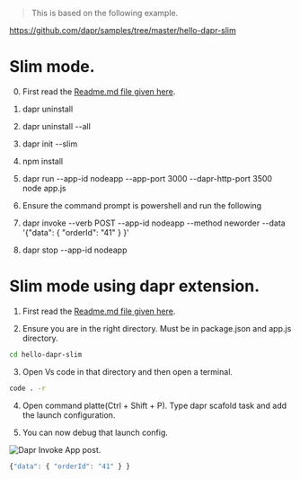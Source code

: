 > This is based on the following example.

https://github.com/dapr/samples/tree/master/hello-dapr-slim

# Slim mode. #

0. First read the [Readme.md file given here](https://github.com/dapr/samples/tree/master/hello-dapr-slim/README.md). 

1. dapr uninstall

2. dapr uninstall --all

3. dapr init --slim

4. npm install

5. dapr run --app-id nodeapp --app-port 3000 --dapr-http-port 3500 node app.js

6. Ensure the command prompt is powershell and run the following

7. dapr invoke --verb POST --app-id nodeapp --method neworder --data '{\"data\": { \"orderId\": \"41\" } }'

8. dapr stop --app-id nodeapp

# Slim mode using dapr extension. #

1. First read the [Readme.md file given here](https://github.com/dapr/samples/tree/master/hello-dapr-slim/README.md). 

2. Ensure you are in the right directory. Must be in package.json and app.js directory.

```sh
cd hello-dapr-slim
```

3. Open Vs code in that directory and then open a terminal.

```sh
code . -r 
```

4. Open command platte(Ctrl + Shift + P). Type dapr scafold task and add the launch configuration.

5. You can now debug that launch config. 

![Dapr Invoke App post](/hello-dapr-slim/DaprInvoke.jpg "Dapr Invoke App post").

```js
{"data": { "orderId": "41" } }
```

